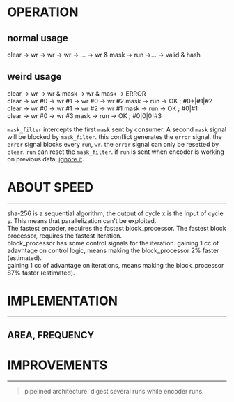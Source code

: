 # OPERATION


## normal usage

clear -> wr -> wr -> wr -> ... -> wr & mask -> run ->... -> valid & hash

## weird usage

clear -> wr -> wr & mask -> wr & mask -> ERROR                  
clear -> wr #0 -> wr #1 -> wr #0 -> wr #2 mask -> run -> OK     ; #0*|#1|#2  
clear -> wr #0 -> wr #1 -> wr #2 -> wr #1 mask -> run -> OK     ; #0|#1  
clear -> wr #0 -> wr #3 mask -> run -> OK                       ; #0|0|0|#3

`mask_filter` intercepts the first `mask` sent by consumer. A second `mask` signal will be blocked by `mask_filter`. this conflict generates the `error` signal.
the `error` signal blocks every `run`, `wr`. the `error` signal can only be resetted by `clear`.
`run` can reset the `mask_filter`.
if `run` is sent when encoder is working on previous data, <u>ignore it</u>.

# ABOUT SPEED
----

sha-256 is a sequential algorithm, the output of cycle x is the input of cycle y. This means that parallelization can't be exploited.  
The fastest encoder, requires the fastest block_processor. The fastest block processor, requires the fastest iteration.  
block_processor has some control signals for the iteration. gaining 1 cc of adavntage on control logic, means making the block_processor 2% faster (estimated).  
gaining 1 cc of advantage on iterations, means making the block_processor 87% faster (estimated).

# IMPLEMENTATION
---
## AREA, FREQUENCY



# IMPROVEMENTS
---

> pipelined architecture. digest several runs while encoder runs.